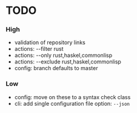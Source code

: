 <!--
Onur is free software: you can redistribute it and/or modify
it under the terms of the GNU General Public License as published by
the Free Software Foundation, either version 3 of the License, or
(at your option) any later version.

Onur is distributed in the hope that it will be useful,
but WITHOUT ANY WARRANTY; without even the implied warranty of
MERCHANTABILITY or FITNESS FOR A PARTICULAR PURPOSE.  See the
GNU General Public License for more details.

You should have received a copy of the GNU General Public License
along with Onur. If not, see <https://www.gnu.org/licenses/>.
-->

# TODO

### High

-   validation of repository links
-   actions: --filter rust
-   actions: --only rust,haskel,commonlisp
-   actions: --exclude rust,haskel,commonlisp
-   config: branch defaults to master

### Low

-   config: move on these to a syntax check class
-   cli: add single configuration file option: `--json`
